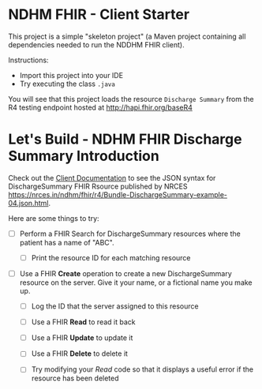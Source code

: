 # NDHM FHIR - Client Starter

This project is a simple "skeleton project" (a Maven project containing all dependencies needed to run the NDDHM FHIR client).

Instructions:

* Import this project into your IDE
* Try executing the class `.java`

You will see that this project loads the resource `Discharge Summary` from the R4 testing endpoint hosted at http://hapi.fhir.org/baseR4

# Let's Build - NDHM FHIR Discharge Summary Introduction

Check out the [Client Documentation](http://hapi.fhir.org/baseR4/Bundle/1441944/_history/1) to see the JSON syntax for DischargeSummary FHIR Rsource published by NRCES https://nrces.in/ndhm/fhir/r4/Bundle-DischargeSummary-example-04.json.html.

Here are some things to try:

* [ ] Perform a FHIR Search for DischargeSummary resources where the patient has a name of "ABC". 

   * [ ] Print the resource ID for each matching resource
   
* [ ] Use a FHIR **Create** operation to create a new DischargeSummary resource on the server. Give it your name, or a fictional name you make up.

   * [ ] Log the ID that the server assigned to this resource
   
   * [ ] Use a FHIR **Read** to read it back
   
   * [ ] Use a FHIR **Update** to update it
   
   * [ ] Use a FHIR **Delete** to delete it
   
   * [ ] Try modifying your *Read* code so that it displays a useful error if the resource has been deleted

